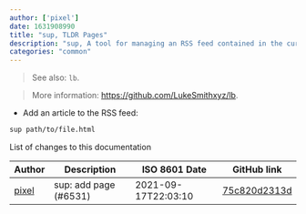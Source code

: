 ```yaml
---
author: ['pixel']
date: 1631908990
title: "sup, TLDR Pages"
description: "sup, A tool for managing an RSS feed contained in the current directory."
categories: "common"
---
```

> See also: `lb`.

> More information: <https://github.com/LukeSmithxyz/lb>.

- Add an article to the RSS feed:

```bash
sup path/to/file.html
```
List of changes to this documentation


Author | Description | ISO 8601 Date | GitHub link
------|-----|-----|-----
[pixel](mailto:35269695+pixelcmtd@users.noreply.github.com) | sup: add page (#6531) | 2021-09-17T22:03:10 | [75c820d2313d](https://github.com/tldr-pages/tldr/commit/75c820d2313dc570e721b149926a2afcc1de537e)

